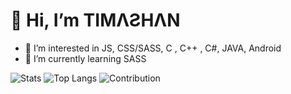 # 👋 Hi, I’m TIMΛƧHΛN
<!-- - 👋 Hi, I’m @timashan -->
- 👀 I’m interested in JS, CSS/SASS, C , C++ , C#, JAVA, Android
- 🌱 I’m currently learning SASS
<!-- - 💞️ I’m looking to collaborate on web app & platform development 
- 📫 How to reach me kavishkatimashan@gmail.com -->

![Stats](https://github-readme-stats.vercel.app/api?username=timashan&show_icons=true&count_private=true&hide_border=true&title_color=00bfbf&icon_color=00bfbf&text_color=c9d1d9&bg_color=0d1117)
![Top Langs](https://github-readme-stats.vercel.app/api/top-langs/?username=timashan&hide_border=true&title_color=00bfbf&text_color=00bfbf&bg_color=0d1117)
![Contribution](https://activity-graph.herokuapp.com/graph?username=timashan&theme=react-dark&hide_border=true&area=true)

<!---
timashan/timashan is a ✨ special ✨ repository because its `README.md` (this file) appears on your GitHub profile.
You can click the Preview link to take a look at your changes.
--->
